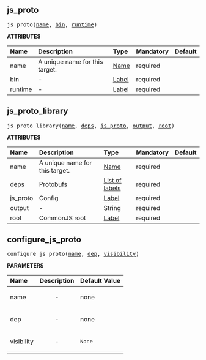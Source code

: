 <!-- Generated with Stardoc: http://skydoc.bazel.build -->

<a id="#js_proto"></a>

## js_proto

<pre>
js_proto(<a href="#js_proto-name">name</a>, <a href="#js_proto-bin">bin</a>, <a href="#js_proto-runtime">runtime</a>)
</pre>

**ATTRIBUTES**

| Name                                 | Description                    | Type                                                               | Mandatory | Default |
| :----------------------------------- | :----------------------------- | :----------------------------------------------------------------- | :-------- | :------ |
| <a id="js_proto-name"></a>name       | A unique name for this target. | <a href="https://bazel.build/docs/build-ref.html#name">Name</a>    | required  |         |
| <a id="js_proto-bin"></a>bin         | -                              | <a href="https://bazel.build/docs/build-ref.html#labels">Label</a> | required  |         |
| <a id="js_proto-runtime"></a>runtime | -                              | <a href="https://bazel.build/docs/build-ref.html#labels">Label</a> | required  |         |

<a id="#js_proto_library"></a>

## js_proto_library

<pre>
js_proto_library(<a href="#js_proto_library-name">name</a>, <a href="#js_proto_library-deps">deps</a>, <a href="#js_proto_library-js_proto">js_proto</a>, <a href="#js_proto_library-output">output</a>, <a href="#js_proto_library-root">root</a>)
</pre>

**ATTRIBUTES**

| Name                                           | Description                    | Type                                                                        | Mandatory | Default |
| :--------------------------------------------- | :----------------------------- | :-------------------------------------------------------------------------- | :-------- | :------ |
| <a id="js_proto_library-name"></a>name         | A unique name for this target. | <a href="https://bazel.build/docs/build-ref.html#name">Name</a>             | required  |         |
| <a id="js_proto_library-deps"></a>deps         | Protobufs                      | <a href="https://bazel.build/docs/build-ref.html#labels">List of labels</a> | required  |         |
| <a id="js_proto_library-js_proto"></a>js_proto | Config                         | <a href="https://bazel.build/docs/build-ref.html#labels">Label</a>          | required  |         |
| <a id="js_proto_library-output"></a>output     | -                              | String                                                                      | required  |         |
| <a id="js_proto_library-root"></a>root         | CommonJS root                  | <a href="https://bazel.build/docs/build-ref.html#labels">Label</a>          | required  |         |

<a id="#configure_js_proto"></a>

## configure_js_proto

<pre>
configure_js_proto(<a href="#configure_js_proto-name">name</a>, <a href="#configure_js_proto-dep">dep</a>, <a href="#configure_js_proto-visibility">visibility</a>)
</pre>

**PARAMETERS**

| Name                                                 | Description               | Default Value     |
| :--------------------------------------------------- | :------------------------ | :---------------- |
| <a id="configure_js_proto-name"></a>name             | <p align="center"> - </p> | none              |
| <a id="configure_js_proto-dep"></a>dep               | <p align="center"> - </p> | none              |
| <a id="configure_js_proto-visibility"></a>visibility | <p align="center"> - </p> | <code>None</code> |

